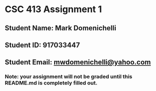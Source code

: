 # CSC 413 Assignment 1

## Student Name: Mark Domenichelli

## Student ID: 917033447

## Student Email: mwdomenichelli@yahoo.com

### Note: your assignment will not be graded until this README.md is completely filled out.
